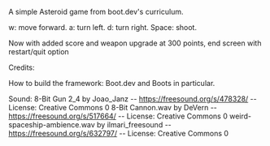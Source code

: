 A simple Asteroid game from boot.dev's curriculum.

w: move forward.
a: turn left.
d: turn right.
Space: shoot.

Now with added score and weapon upgrade at 300 points, end screen with restart/quit option


Credits:

How to build the framework: Boot.dev and Boots in particular.

Sound:
8-Bit Gun 2_4 by Joao_Janz -- https://freesound.org/s/478328/ -- License: Creative Commons 0
8-Bit Cannon.wav by DeVern -- https://freesound.org/s/517664/ -- License: Creative Commons 0
weird-spaceship-ambience.wav by ilmari_freesound -- https://freesound.org/s/632797/ -- License: Creative Commons 0